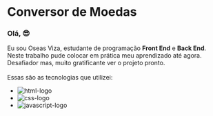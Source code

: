 <h1>Conversor de Moedas</h1>

### Olá, 😎

Eu sou Oseas Viza, estudante de programação <b>Front End</b> e <b>Back End</b>. Neste trabalho pude colocar em prática meu aprendizado até agora. Desafiador mas, muito gratificante ver o projeto pronto.<br>
<br>
Essas são as tecnologias que utilizei:
<br>
  - <img src="https://img.shields.io/badge/HTML5-E34F26?style=for-the-badge&logo=html5&logoColor=white" alt="html-logo"/>
  - <img src="https://img.shields.io/badge/CSS3-1572B6?style=for-the-badge&logo=css3&logoColor=white" alt="css-logo"/>
  - <img src="https://img.shields.io/badge/JavaScript-F7DF1E?style=for-the-badge&logo=javascript&logoColor=black" alt="javascript-logo"/>
